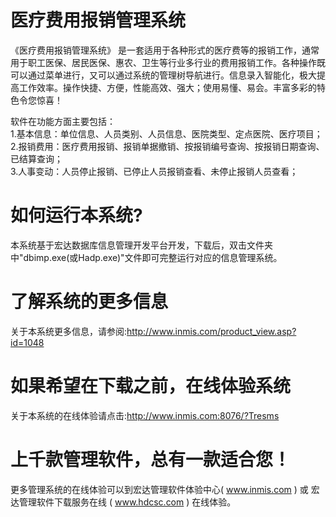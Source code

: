 # 医疗费用报销管理系统

《医疗费用报销管理系统》 是一套适用于各种形式的医疗费等的报销工作，通常用于职工医保、居民医保、惠农、卫生等行业多行业的费用报销工作。各种操作既可以通过菜单进行，又可以通过系统的管理树导航进行。信息录入智能化，极大提高工作效率。操作快捷、方便，性能高效、强大；使用易懂、易会。丰富多彩的特色令您惊喜！

软件在功能方面主要包括：   
1.基本信息：单位信息、人员类别、人员信息、医院类型、定点医院、医疗项目；   
2.报销费用：医疗费用报销、报销单据撤销、按报销编号查询、按报销日期查询、已结算查询；  
3.人事变动：人员停止报销、已停止人员报销查看、未停止报销人员查看；   

# 如何运行本系统?

本系统基于宏达数据库信息管理开发平台开发，下载后，双击文件夹中"dbimp.exe(或Hadp.exe)"文件即可完整运行对应的信息管理系统。

# 了解系统的更多信息

关于本系统更多信息，请参阅:http://www.inmis.com/product_view.asp?id=1048

# 如果希望在下载之前，在线体验系统

关于本系统的在线体验请点击:http://www.inmis.com:8076/?Tresms

# 上千款管理软件，总有一款适合您！

更多管理系统的在线体验可以到宏达管理软件体验中心( www.inmis.com ) 或 宏达管理软件下载服务在线 ( www.hdcsc.com ) 在线体验。

